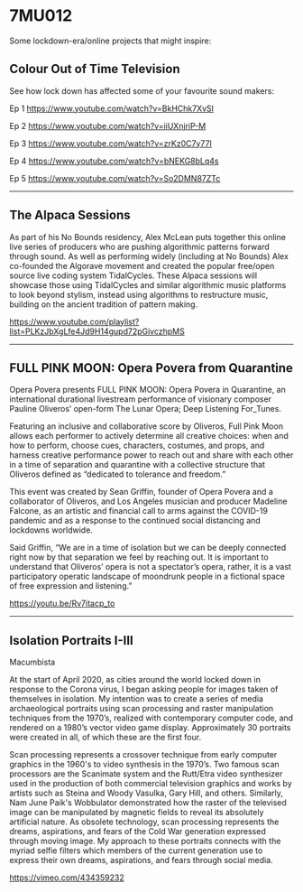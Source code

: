 # 7MU012

Some lockdown-era/online projects that might inspire:

## Colour Out of Time Television

See how lock down has affected some of your favourite sound makers:

Ep 1 https://www.youtube.com/watch?v=BkHChk7XvSI

Ep 2 https://www.youtube.com/watch?v=iiUXnjriP-M

Ep 3 https://www.youtube.com/watch?v=zrKz0C7y77I

Ep 4 https://www.youtube.com/watch?v=bNEKG8bLq4s

Ep 5 https://www.youtube.com/watch?v=So2DMN87ZTc

----------

## The Alpaca Sessions

As part of his No Bounds residency, Alex McLean puts together this online live series of producers who are pushing algorithmic patterns forward through sound. As well as performing widely (including at No Bounds) Alex co-founded the Algorave movement and created the popular free/open source live coding system TidalCycles. These Alpaca sessions will showcase those using TidalCycles and similar algorithmic music platforms to look beyond stylism, instead using algorithms to restructure music, building on the ancient tradition of pattern making.

https://www.youtube.com/playlist?list=PLKzJbXgLfe4Jd9H14gupd72pGivczhpMS

-----------

##  FULL PINK MOON: Opera Povera from Quarantine

Opera Povera presents FULL PINK MOON: Opera Povera in Quarantine, an international durational livestream performance of visionary composer Pauline Oliveros’ open-form The Lunar Opera; Deep Listening For_Tunes.

Featuring an inclusive and collaborative score by Oliveros, Full Pink Moon allows each performer to actively determine all creative choices: when and how to perform, choose cues, characters, costumes, and props, and harness creative performance power to reach out and share with each other in a time of separation and quarantine with a collective structure that Oliveros defined as “dedicated to tolerance and freedom.”

This event was created by Sean Griffin, founder of Opera Povera and a collaborator of Oliveros, and Los Angeles musician and producer Madeline Falcone, as an artistic and financial call to arms against the COVID-19 pandemic and as a response to the continued social distancing and lockdowns worldwide.

Said Griffin, “We are in a time of isolation but we can be deeply connected right now by that separation we feel by reaching out. It is important to understand that Oliveros’ opera is not a spectator’s opera, rather, it is a vast participatory operatic landscape of moondrunk people in a fictional space of free expression and listening.”  

https://youtu.be/Rv7itacp_to 

-----------

## Isolation Portraits I-III

Macumbista

At the start of April 2020, as cities around the world locked down in response to the Corona virus, I began asking people for images taken of themselves in isolation. My intention was to create a series of media archaeological portraits using scan processing and raster manipulation techniques from the 1970’s, realized with contemporary computer code, and rendered on a 1980’s vector video game display. Approximately 30 portraits were created in all, of which these are the first four.

Scan processing represents a crossover technique from early computer graphics in the 1960's to video synthesis in the 1970’s. Two famous scan processors are the Scanimate system and the Rutt/Etra video synthesizer used in the production of both commercial television graphics and works by artists such as Steina and Woody Vasulka, Gary Hill, and others. Similarly, Nam June Paik's Wobbulator demonstrated how the raster of the televised image can be manipulated by magnetic fields to reveal its absolutely artificial nature. As obsolete technology, scan processing represents the dreams, aspirations, and fears of the Cold War generation expressed through moving image. My approach to these portraits connects with the myriad selfie filters which members of the current generation use to express their own dreams, aspirations, and fears through social media.

https://vimeo.com/434359232
